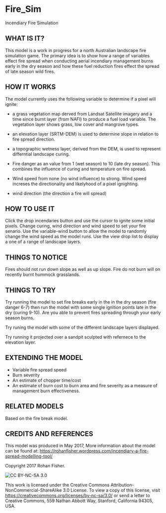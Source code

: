 # Fire_Sim
Incendiary Fire Simulation
## WHAT IS IT?

This model is a work in progress for a north Australian landscape fire simulation game. The primary idea is to show how a range of variables effect fire spread when conducting aerial incendiary management burns early in the dry season and how these fuel reduction fires effect the spread of late season wild fires.


## HOW IT WORKS

The model currently uses the following variable to determine if a pixel will ignite:

- a grass vegetation map derved from Landsat Satellite imagery and a time since burnt layer (from NAFI) to produce a fuel load variable.  The  vegetation layer shows grass, low cover and mangrove types.

- an elevation layer (SRTM-DEM) is used to determine slope in relation to fire spread direction.

- a topographic wetness layer, derived from the DEM, is used to represent differntial landscape curing.

- Fire danger as an value from 1 (wet season) to 10 (late dry season). This combines the influence of curing and temperature on fire spread.

- Wind speed from none (no wind influence) to strong. Wind speed increses the directionality and likelyhood of a pixel ignighting.

- wind direction (the direction a fire will spread)


## HOW TO USE IT

Click the drop incendaries button and use the cursor to ignite some initial pixels. Change curing, wind direction and wind speed to set your fire senario. Use the variable-wind button to allow the model to  randomly change the wind speed as the model runs. Use the view drop list to display a one of a range of landscape layers.


## THINGS TO NOTICE

Fires should not run down slope as well as up slope.
Fire do not burn will on recently burnt hummock grasslands.

## THINGS TO TRY

Try running the model to set fire breaks early in the in the dry season (fire danger 6-7) then run the model with some single ignition points late in the dry (curing 9-10). Are you able to prevent fires spreading through your early season burns.

Try runing the model with some of the different landscape layers displayed.

Try running it projected over a sandpit sculpted with refernece to the elevation layer.

## EXTENDING THE MODEL

- Variable fire spread speed
- Burn severity
- An estimate of chopper time/cost
- An estimate of burn cost to burn area and fire severity as a measure of management     burn effectiveness.


## RELATED MODELS

Based on the fire break model.

## CREDITS AND REFERENCES

This model was produced in May 2017, More information about the model can be found at: https://rohanfisher.wordpress.com/incendiary-a-fire-spread-modelling-tool/

Copyright 2017 Rohan Fisher.

![CC BY-NC-SA 3.0](http://ccl.northwestern.edu/images/creativecommons/byncsa.png)

This work is licensed under the Creative Commons Attribution-NonCommercial-ShareAlike 3.0 License.  To view a copy of this license, visit https://creativecommons.org/licenses/by-nc-sa/3.0/ or send a letter to Creative Commons, 559 Nathan Abbott Way, Stanford, California 94305, USA.
